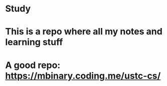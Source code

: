 # Study
# This is a repo where all my notes and learning stuff

# A good repo: https://mbinary.coding.me/ustc-cs/